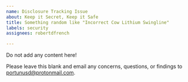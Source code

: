 ```yaml
---
name: Disclosure Tracking Issue
about: Keep it Secret, Keep it Safe
title: Something random like "Incorrect Cow Lithium Swingline"
labels: security
assignees: robertdfrench

---
```


Do not add any content here!

Please leave this blank and email any concerns, questions, or findings to portunusd@protonmail.com.
